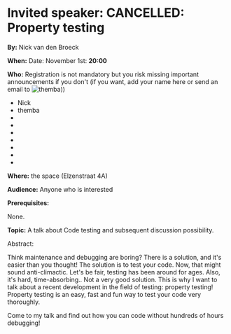 # Invited speaker: **CANCELLED**: Property testing


**By:** Nick van den Broeck

**When:** Date: November 1st: **20:00**

**Who:** Registration is not mandatory but you risk missing important announcements if you don't (if you want, add your name here or send an email to ![themba](/img/email.png "themba"))) 

* Nick
* themba
* 
* 
* 
* 
* 
* 
* 

**Where:**  the space (Elzenstraat 4A) 

**Audience:** 
Anyone who is interested

**Prerequisites:**

None. 

**Topic:**
A talk about Code testing and subsequent discussion possibility.

Abstract:

Think maintenance and debugging are boring?
There is a solution, and it's easier than you thought!
The solution is to test your code. Now, that might sound
anti-climactic. Let's be fair, testing has been around for ages.
Also, it's hard, time-absorbing.. Not a very good solution.
This is why I want to talk about a recent development in the
field of testing: property testing! Property testing is an easy,
fast and fun way to test your code very thoroughly.

Come to my talk and find out how you can code without
hundreds of hours debugging!

